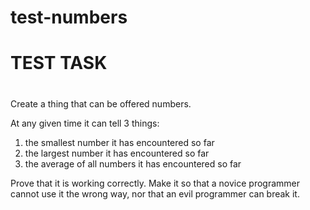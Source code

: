 # test-numbers
# TEST TASK 
#

Create a thing that can be offered numbers. 

At any given time it can tell 3 things:
1) the smallest number it has encountered so far
2) the largest number it has encountered so far
3) the average of all numbers it has encountered so far

Prove that it is working correctly. Make it so that a novice programmer cannot use it the wrong way, nor that an evil programmer can break it.
